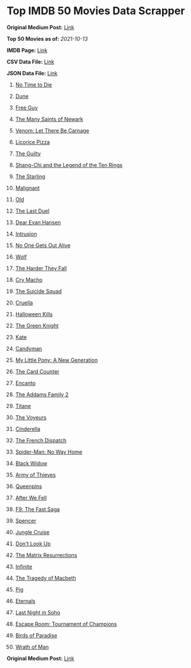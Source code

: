 # Top IMDB 50 Movies Data Scrapper

**Original Medium Post:** [Link](https://medium.com/@nishantsahoo/which-movie-should-i-watch-5c83a3c0f5b1) 

**Top 50 Movies as of:** _2021-10-13_

**IMDB Page:** [Link](http://www.imdb.com/search/title?release_date=2021,2021&title_type=feature)

**CSV Data File:** [Link](/Data/data.csv)

**JSON Data File:** [Link](/Data/data.json)

1. [No Time to Die](https://www.imdb.com/title/tt2382320/?ref_=adv_li_tt)

2. [Dune](https://www.imdb.com/title/tt1160419/?ref_=adv_li_tt)

3. [Free Guy](https://www.imdb.com/title/tt6264654/?ref_=adv_li_tt)

4. [The Many Saints of Newark](https://www.imdb.com/title/tt8110232/?ref_=adv_li_tt)

5. [Venom: Let There Be Carnage](https://www.imdb.com/title/tt7097896/?ref_=adv_li_tt)

6. [Licorice Pizza](https://www.imdb.com/title/tt11271038/?ref_=adv_li_tt)

7. [The Guilty](https://www.imdb.com/title/tt9421570/?ref_=adv_li_tt)

8. [Shang-Chi and the Legend of the Ten Rings](https://www.imdb.com/title/tt9376612/?ref_=adv_li_tt)

9. [The Starling](https://www.imdb.com/title/tt5164438/?ref_=adv_li_tt)

10. [Malignant](https://www.imdb.com/title/tt3811906/?ref_=adv_li_tt)

11. [Old](https://www.imdb.com/title/tt10954652/?ref_=adv_li_tt)

12. [The Last Duel](https://www.imdb.com/title/tt4244994/?ref_=adv_li_tt)

13. [Dear Evan Hansen](https://www.imdb.com/title/tt9357050/?ref_=adv_li_tt)

14. [Intrusion](https://www.imdb.com/title/tt5563324/?ref_=adv_li_tt)

15. [No One Gets Out Alive](https://www.imdb.com/title/tt13056008/?ref_=adv_li_tt)

16. [Wolf](https://www.imdb.com/title/tt10698174/?ref_=adv_li_tt)

17. [The Harder They Fall](https://www.imdb.com/title/tt10696784/?ref_=adv_li_tt)

18. [Cry Macho](https://www.imdb.com/title/tt1924245/?ref_=adv_li_tt)

19. [The Suicide Squad](https://www.imdb.com/title/tt6334354/?ref_=adv_li_tt)

20. [Cruella](https://www.imdb.com/title/tt3228774/?ref_=adv_li_tt)

21. [Halloween Kills](https://www.imdb.com/title/tt10665338/?ref_=adv_li_tt)

22. [The Green Knight](https://www.imdb.com/title/tt9243804/?ref_=adv_li_tt)

23. [Kate](https://www.imdb.com/title/tt7737528/?ref_=adv_li_tt)

24. [Candyman](https://www.imdb.com/title/tt9347730/?ref_=adv_li_tt)

25. [My Little Pony: A New Generation](https://www.imdb.com/title/tt10101702/?ref_=adv_li_tt)

26. [The Card Counter](https://www.imdb.com/title/tt11196036/?ref_=adv_li_tt)

27. [Encanto](https://www.imdb.com/title/tt2953050/?ref_=adv_li_tt)

28. [The Addams Family 2](https://www.imdb.com/title/tt11125620/?ref_=adv_li_tt)

29. [Titane](https://www.imdb.com/title/tt10944760/?ref_=adv_li_tt)

30. [The Voyeurs](https://www.imdb.com/title/tt11235772/?ref_=adv_li_tt)

31. [Cinderella](https://www.imdb.com/title/tt10155932/?ref_=adv_li_tt)

32. [The French Dispatch](https://www.imdb.com/title/tt8847712/?ref_=adv_li_tt)

33. [Spider-Man: No Way Home](https://www.imdb.com/title/tt10872600/?ref_=adv_li_tt)

34. [Black Widow](https://www.imdb.com/title/tt3480822/?ref_=adv_li_tt)

35. [Army of Thieves](https://www.imdb.com/title/tt13024674/?ref_=adv_li_tt)

36. [Queenpins](https://www.imdb.com/title/tt9054192/?ref_=adv_li_tt)

37. [After We Fell](https://www.imdb.com/title/tt13069986/?ref_=adv_li_tt)

38. [F9: The Fast Saga](https://www.imdb.com/title/tt5433138/?ref_=adv_li_tt)

39. [Spencer](https://www.imdb.com/title/tt12536294/?ref_=adv_li_tt)

40. [Jungle Cruise](https://www.imdb.com/title/tt0870154/?ref_=adv_li_tt)

41. [Don't Look Up](https://www.imdb.com/title/tt11286314/?ref_=adv_li_tt)

42. [The Matrix Resurrections](https://www.imdb.com/title/tt10838180/?ref_=adv_li_tt)

43. [Infinite](https://www.imdb.com/title/tt6654210/?ref_=adv_li_tt)

44. [The Tragedy of Macbeth](https://www.imdb.com/title/tt10095582/?ref_=adv_li_tt)

45. [Pig](https://www.imdb.com/title/tt11003218/?ref_=adv_li_tt)

46. [Eternals](https://www.imdb.com/title/tt9032400/?ref_=adv_li_tt)

47. [Last Night in Soho](https://www.imdb.com/title/tt9639470/?ref_=adv_li_tt)

48. [Escape Room: Tournament of Champions](https://www.imdb.com/title/tt9844522/?ref_=adv_li_tt)

49. [Birds of Paradise](https://www.imdb.com/title/tt11771006/?ref_=adv_li_tt)

50. [Wrath of Man](https://www.imdb.com/title/tt11083552/?ref_=adv_li_tt)

**Original Medium Post:** [Link](https://medium.com/@nishantsahoo/which-movie-should-i-watch-5c83a3c0f5b1) 
